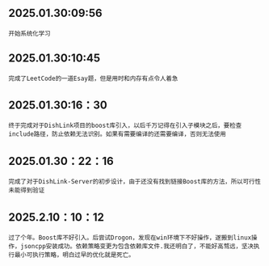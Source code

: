 ## 2025.01.30:09:56
    开始系统化学习

## 2025.01.30:10:45
    完成了LeetCode的一道Esay题，但是用时和内存有点令人着急

## 2025.01.30:16：30
    终于完成对于DishLink项目的boost库引入，以后千万记得在引入子模块之后，要检查include路径，防止依赖无法识别。如果有需要编译的还需要编译，否则无法使用

## 2025.01.30：22：16
    完成了对于DishLink-Server的初步设计，由于还没有找到链接Boost库的方法，所以可行性未能得到验证

## 2025.2.10：10：12
    过了个年。Boost库不好引入。后尝试Drogon，发现在win环境下不好操作，遂搬到linux操作，jsoncpp安装成功。依赖策略变更为包含依赖库文件.我还明白了，不能好高骛远，坚决执行最小可执行策略，明白过早的优化就是死亡。